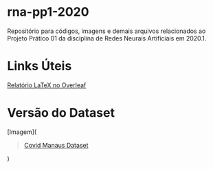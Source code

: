 # rna-pp1-2020
Repositório para códigos, imagens e demais arquivos relacionados ao Projeto Prático 01 da disciplina de Redes Neurais Artificiais em 2020.1.

# Links Úteis

[Relatório LaTeX no Overleaf](https://pt.overleaf.com/7971632445grqrdnkdgnxn)

# Versão do Dataset

[Imagem](<blockquote class="imgur-embed-pub" lang="en" data-id="a/WVunMHF"  ><a href="//imgur.com/a/WVunMHF">Covid Manaus Dataset</a></blockquote><script async src="//s.imgur.com/min/embed.js" charset="utf-8"></script>)
